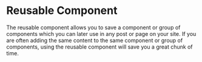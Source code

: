 # Reusable Component

The reusable component allows you to save a component or group of components which you can later use in any post or page on your site. If you are often adding the same content to the same component or group of components, using the reusable component will save you a great chunk of time.
